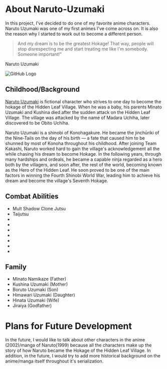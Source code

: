 # About Naruto-Uzumaki

 In this project, I've decided to do one of my favorite anime characters. Naruto Uzumaki was one of my first animes I've come across on. It is also the reason why I started to work out to become a different person. 


> And my dream is to be the greatest Hokage! That way, people will stop disrespecting me and start treating me like I'm somebody. Someone important!"

Naruto Uzumaki 

![GitHub Logo](https://wallpapercave.com/wp/wp2001685.png)




## Childhood/Background

[Naruto Uzumaki](https://www.amazon.co.uk/CoolChange-Kakemono-Roll-up-Poster-Naruto/dp/B00XIAR3AO) is fictional character who strives to one day to become the hokage of the Hidden Leaf Village. When he was a baby, his parents Minato Uzumaki and Kushina died after the sudden attack on the Hidden Leaf Village. The village was attacked by the name of Madara Uchiha, later discovered to be Obito Uchiha. 

Naruto Uzumaki is a shinobi of Konohagakure. He became the jinchūriki of the Nine-Tails on the day of his birth — a fate that caused him to be shunned by most of Konoha throughout his childhood. After joining Team Kakashi, Naruto worked hard to gain the village's acknowledgement all the while chasing his dream to become Hokage. In the following years, through many hardships and ordeals, he became a capable ninja regarded as a hero both by the villagers, and soon after, the rest of the world, becoming known as the Hero of the Hidden Leaf. He soon proved to be one of the main factors in winning the Fourth Shinobi World War, leading him to achieve his dream and become the village's Seventh Hokage.


## Combat Abilities

 - Mult Shadow Clone Jutsu 
 - Taijutsu
 - 
 - 
 - 
 - 
 - 
 - 
 - 
 
 ## 

## Family

 - Minato Namikaze (Father)
 - Kushina Uzumaki (Mother)
 - Boruto Uzumaki (Son)
 - Himawari Uzumaki (Daughter)
 - Hinata Uzumaki (Wife)
 - Jiraiya (Godfather) 


# Plans for Future Development
In the future, I would like to talk about other characters in the anime (2002)/manga of Naruto(1999) because all the characters make up the story of how Naruto became the Hokage of the Hidden Leaf Village. In addition, in the future, I would try to add more historical background on the anime/manga itself throughout it's serialization. 

